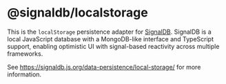 # @signaldb/localstorage

This is the `localStorage` persistence adapter for [SignalDB](https://github.com/maxnowack/signaldb). SignalDB is a local JavaScript database with a MongoDB-like interface and TypeScript support, enabling optimistic UI with signal-based reactivity across multiple frameworks.

See https://signaldb.js.org/data-persistence/local-storage/ for more information.
